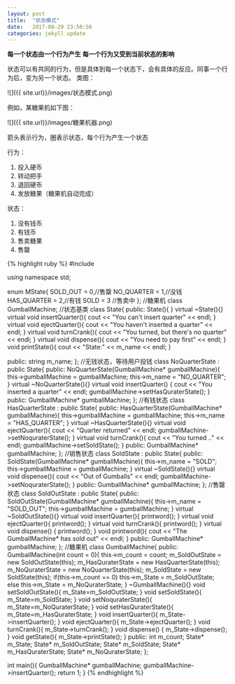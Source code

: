 ```yaml
---
layout: post
title:  "状态模式"
date:   2017-08-29 23:50:56
categories: jekyll update
---
```

**每一个状态由一个行为产生**
**每一个行为又受到当前状态的影响**

状态可以有共同的行为，但是具体到每一个状态下，会有具体的反应。同事一个行为后，变为另一个状态。
类图：

![]({{ site.url}}/images/状态模式.png)

例如，某糖果机如下图：

![]({{ site.url}}/images/糖果机器.png)

箭头表示行为，圈表示状态，每个行为产生一个状态

行为：

1. 投入硬币
2. 转动把手
3. 退回硬币
4. 发放糖果（糖果机自动完成）

状态：

1. 没有钱币
2. 有钱币
3. 售卖糖果
4. 售罄

{% highlight ruby %}
#include <iostream>

using namespace std;

enum MState{
    SOLD_OUT     = 0,//售罄
    NO_QUARTER   = 1,//没钱
    HAS_QUARTER  = 2,//有钱
    SOLD         = 3 //售卖中
};
//糖果机
class GumballMachine;
//状态基类
class State{
public:
    State(){
    }
    virtual ~State(){}
    virtual void insertQuarter(){
        cout << "You can't insert quarter" << endl;
    }
    virtual void ejectQuarter(){
        cout << "You haven't inserted a quarter" << endl;
    }
    virtual void turnCrank(){
        cout << "You turned, but there's no quarter" << endl;
    }
    virtual void dispense(){
        cout << "You need to pay first" << endl;
    }
    void printState(){
        cout << "State:" << m_name << endl;
    }

public:
    string m_name;
};
//无钱状态，等待用户投钱
class NoQuarterState : public State{
public:
    NoQuarterState(GumballMachine* gumballMachine){
        this->gumballMachine = gumballMachine;
        this->m_name = "NO_QUARTER";
    }
    virtual ~NoQuarterState(){}
    virtual void insertQuarter() {
        cout << "You inserted a quarter" << endl;
        gumballMachine->setHasQuraterState();
    }
public:
    GumballMachine* gumballMachine;
};
//有钱状态
class HasQuarterState : public State{
public:
    HasQuarterState(GumballMachine* gumballMachine){
        this->gumballMachine = gumballMachine;
        this->m_name = "HAS_QUARTER";
    }
    virtual ~HasQuarterState(){}
    virtual void ejectQuarter(){
        cout << "Quarter returned" << endl;
        gumballMachine->setNoquraterState();
    }
    virtual void turnCrank(){
        cout << "You turned .." << endl;
        gumballMachine->setSoldState();
    }
public:
    GumballMachine* gumballMachine;
};
//销售状态
class SoldState : public State{
public:
    SoldState(GumballMachine* gumballMachine){
        this->m_name = "SOLD";
        this->gumballMachine = gumballMachine;
    }
    virtual ~SoldState(){}
    virtual void dispense(){
        cout << "Out of Gumballs" << endl;
        gumballMachine->setNoquraterState();
    }
public:
    GumballMachine* gumballMachine;
};
//售罄状态
class SoldOutState : public State{
public:
    SoldOutState(GumballMachine* gumballMachine){
        this->m_name = "SOLD_OUT";
        this->gumballMachine = gumballMachine;
    }
    virtual ~SoldOutState(){}
    virtual void insertQuarter(){
        printword();
    }
    virtual void ejectQuarter(){
        printword();
    }
    virtual void turnCrank(){
        printword();
    }
    virtual void dispense() {
        printword();
    }
    void printword(){
        cout << "The GumballMachine* has sold out" << endl;
    }
public:
    GumballMachine* gumballMachine;
};
//糖果机
class GumballMachine{
public:
    GumballMachine(int count = 0){
        this->m_count = count;
        m_SoldOutState = new SoldOutState(this);
        m_HasQuraterState = new HasQuarterState(this);
        m_NoQuraterState = new NoQuarterState(this);
        m_SoldState = new SoldState(this);
        if(this->m_count == 0)
            this->m_State = m_SoldOutState;
        else
            this->m_State = m_NoQuraterState;
    }
    ~GumballMachine(){}
    void setSoldOutState(){
        m_State=m_SoldOutState;
    }
    void setSoldState(){
        m_State=m_SoldState;
    }
    void setNoquraterState(){
        m_State=m_NoQuraterState;
    }
    void setHasQuraterState(){
        m_State=m_HasQuraterState;
    }
    void insertQuarter(){
        m_State->insertQuarter();
    }
    void ejectQuarter(){
        m_State->ejectQuarter();
    }
    void turnCrank(){
        m_State->turnCrank();
    }
    void dispense() {
        m_State->dispense();
    }
    void getState(){
        m_State->printState();
    }
public:
    int m_count;
    State* m_State;
    State* m_SoldOutState;
    State* m_SoldState;
    State* m_HasQuraterState;
    State* m_NoQuraterState;
};

int main(){
    GumballMachine* gumballMachine;
    gumballMachine->insertQuarter();
    return 1;
}
{% endhighlight %}

